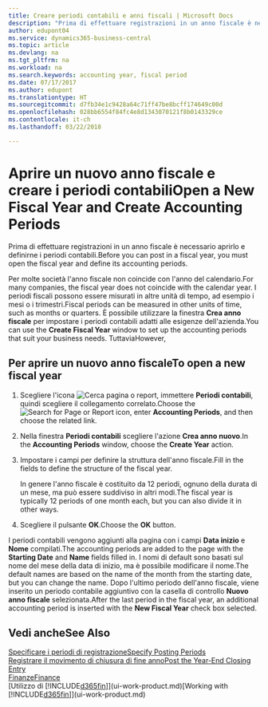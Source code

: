 ```yaml
---
title: Creare periodi contabili e anni fiscali | Microsoft Docs
description: "Prima di effettuare registrazioni in un anno fiscale è necessario aprirlo e definirne i periodi contabili."
author: edupont04
ms.service: dynamics365-business-central
ms.topic: article
ms.devlang: na
ms.tgt_pltfrm: na
ms.workload: na
ms.search.keywords: accounting year, fiscal period
ms.date: 07/17/2017
ms.author: edupont
ms.translationtype: HT
ms.sourcegitcommit: d7fb34e1c9428a64c71ff47be8bcff174649c00d
ms.openlocfilehash: 028bb6554f84fc4e8d1343070121f8b0143329ce
ms.contentlocale: it-ch
ms.lasthandoff: 03/22/2018

---
```

# <a name="open-a-new-fiscal-year-and-create-accounting-periods"></a><span data-ttu-id="f547b-103">Aprire un nuovo anno fiscale e creare i periodi contabili</span><span class="sxs-lookup"><span data-stu-id="f547b-103">Open a New Fiscal Year and Create Accounting Periods</span></span>
<span data-ttu-id="f547b-104">Prima di effettuare registrazioni in un anno fiscale è necessario aprirlo e definirne i periodi contabili.</span><span class="sxs-lookup"><span data-stu-id="f547b-104">Before you can post in a fiscal year, you must open the fiscal year and define its accounting periods.</span></span>  

<span data-ttu-id="f547b-105">Per molte società l'anno fiscale non coincide con l'anno del calendario.</span><span class="sxs-lookup"><span data-stu-id="f547b-105">For many companies, the fiscal year does not coincide with the calendar year.</span></span> <span data-ttu-id="f547b-106">I periodi fiscali possono essere misurati in altre unità di tempo, ad esempio i mesi o i trimestri.</span><span class="sxs-lookup"><span data-stu-id="f547b-106">Fiscal periods can be measured in other units of time, such as months or quarters.</span></span> <span data-ttu-id="f547b-107">È possibile utilizzare la finestra **Crea anno fiscale** per impostare i periodi contabili adatti alle esigenze dell'azienda.</span><span class="sxs-lookup"><span data-stu-id="f547b-107">You can use the **Create Fiscal Year** window to set up the accounting periods that suit your business needs.</span></span> <span data-ttu-id="f547b-108">Tuttavia</span><span class="sxs-lookup"><span data-stu-id="f547b-108">However,</span></span>   

## <a name="to-open-a-new-fiscal-year"></a><span data-ttu-id="f547b-109">Per aprire un nuovo anno fiscale</span><span class="sxs-lookup"><span data-stu-id="f547b-109">To open a new fiscal year</span></span>
1. <span data-ttu-id="f547b-110">Scegliere l'icona ![Cerca pagina o report](media/ui-search/search_small.png "icona Cerca pagina o report"), immettere **Periodi contabili**, quindi scegliere il collegamento correlato.</span><span class="sxs-lookup"><span data-stu-id="f547b-110">Choose the ![Search for Page or Report](media/ui-search/search_small.png "Search for Page or Report icon") icon, enter **Accounting Periods**, and then choose the related link.</span></span>
2. <span data-ttu-id="f547b-111">Nella finestra **Periodi contabili** scegliere l'azione **Crea anno nuovo**.</span><span class="sxs-lookup"><span data-stu-id="f547b-111">In the **Accounting Periods** window, choose the **Create Year** action.</span></span>
3. <span data-ttu-id="f547b-112">Impostare i campi per definire la struttura dell'anno fiscale.</span><span class="sxs-lookup"><span data-stu-id="f547b-112">Fill in the fields to define the structure of the fiscal year.</span></span>

    <span data-ttu-id="f547b-113">In genere l'anno fiscale è costituito da 12 periodi, ognuno della durata di un mese, ma può essere suddiviso in altri modi.</span><span class="sxs-lookup"><span data-stu-id="f547b-113">The fiscal year is typically 12 periods of one month each, but you can also divide it in other ways.</span></span>
4. <span data-ttu-id="f547b-114">Scegliere il pulsante **OK**.</span><span class="sxs-lookup"><span data-stu-id="f547b-114">Choose the **OK** button.</span></span>

<span data-ttu-id="f547b-115">I periodi contabili vengono aggiunti alla pagina con i campi **Data inizio** e **Nome** compilati.</span><span class="sxs-lookup"><span data-stu-id="f547b-115">The accounting periods are added to the page with the **Starting Date** and **Name** fields filled in.</span></span> <span data-ttu-id="f547b-116">I nomi di default sono basati sul nome del mese della data di inizio, ma è possibile modificare il nome.</span><span class="sxs-lookup"><span data-stu-id="f547b-116">The default names are based on the name of the month from the starting date, but you can change the name.</span></span> <span data-ttu-id="f547b-117">Dopo l'ultimo periodo dell'anno fiscale, viene inserito un periodo contabile aggiuntivo con la casella di controllo **Nuovo anno fiscale** selezionata.</span><span class="sxs-lookup"><span data-stu-id="f547b-117">After the last period in the fiscal year, an additional accounting period is inserted with the **New Fiscal Year** check box selected.</span></span>  


## <a name="see-also"></a><span data-ttu-id="f547b-118">Vedi anche</span><span class="sxs-lookup"><span data-stu-id="f547b-118">See Also</span></span>
[<span data-ttu-id="f547b-119">Specificare i periodi di registrazione</span><span class="sxs-lookup"><span data-stu-id="f547b-119">Specify Posting Periods</span></span>](finance-how-specify-posting-periods.md)  
[<span data-ttu-id="f547b-120">Registrare il movimento di chiusura di fine anno</span><span class="sxs-lookup"><span data-stu-id="f547b-120">Post the Year-End Closing Entry</span></span>](year-how-post-year-end-close-entry.md)  
[<span data-ttu-id="f547b-121">Finanze</span><span class="sxs-lookup"><span data-stu-id="f547b-121">Finance</span></span>](finance.md)  
<span data-ttu-id="f547b-122">[Utilizzo di [!INCLUDE[d365fin](includes/d365fin_md.md)]](ui-work-product.md)</span><span class="sxs-lookup"><span data-stu-id="f547b-122">[Working with [!INCLUDE[d365fin](includes/d365fin_md.md)]](ui-work-product.md)</span></span>

